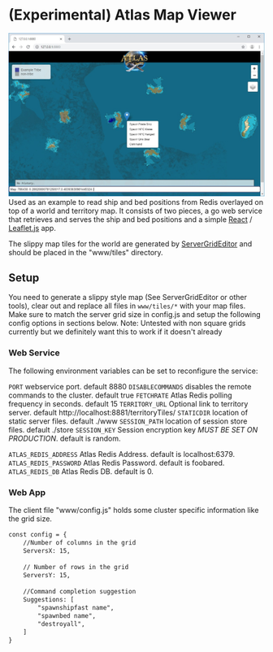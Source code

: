 # (Experimental) Atlas Map Viewer
![Alt text](Example1.jpg?raw=true "Exmaple1")
Used as an example to read ship and bed positions from Redis overlayed on top of a world and territory map.  It consists of two pieces, a go web service that retrieves and serves the ship and bed positions and a simple [React](https://reactjs.org/) / [Leaflet.js](https://leafletjs.com/) app.

The slippy map tiles for the world are generated by [ServerGridEditor](https://github.com/GrapeshotGames/ServerGridEditor) and should be placed in the "www/tiles" directory.

## Setup
You need to generate a slippy style map (See ServerGridEditor or other tools), clear out and replace all files in `www/tiles/*` with your map files. Make sure to match the server grid size in config.js and setup the following config options in sections below. Note: Untested with non square grids currently but we definitely want this to work if it doesn't already

### Web Service
The following environment variables can be set to reconfigure the service:

`PORT` webservice port. default 8880
`DISABLECOMMANDS` disables the remote commands to the cluster. default true
`FETCHRATE` Atlas Redis polling frequency in seconds. default 15
`TERRITORY_URL` Optional link to territory server. default http://localhost:8881/territoryTiles/
`STATICDIR` location of static server files. default ./www
`SESSION_PATH` location of session store files. default ./store
`SESSION_KEY` Session encryption key *MUST BE SET ON PRODUCTION*. default is random.

`ATLAS_REDIS_ADDRESS` Atlas Redis Address. default is localhost:6379.
`ATLAS_REDIS_PASSWORD` Atlas Redis Password. default is foobared.
`ATLAS_REDIS_DB` Atlas Redis DB. default is 0.

### Web App
The client file "www/config.js" holds some cluster specific information like the grid size.
```
const config = {
    //Number of columns in the grid
    ServersX: 15,
	
    // Number of rows in the grid
    ServersY: 15,
	
    //Command completion suggestion
    Suggestions: [
        "spawnshipfast name",
        "spawnbed name",
        "destroyall",
    ]
}
```

